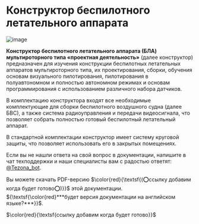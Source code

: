 # Конструктор беспилотного летательного аппарата 

![image](https://github.com/arutofu/Ruspberry_doc/blob/f861502fa3bf3f94350e491db3d0878280be8a65/assets/%D0%9E%D0%A1%D0%90%20%D0%B1%D0%B5%D0%B7%20%D1%84%D0%BE%D0%BD%D0%B0.jpg)

**Конструктор беспилотного летательного аппарата (БЛА) мультироторного типа «проектная деятельность»** (далее конструктор) предназначен для изучения конструкции беспилотных летательных аппаратов мультироторного типа, их проектирования, сборки, обучения основам визуального пилотирования, пилотирования в полуавтономном и полностью автономном режимах и основам программирования с использованием различного набора датчиков.

В комплектацию конструктора входят все необходимые комплектующие для сборки беспилотного воздушного судна (далее БВС), а также система радиоуправления и передачи видеосигнала, что позволяет собрать полностью готовый беспилотный летательный аппарат. 

В стандартной комплектации конструктор имеет систему круговой защиты, что позволяет использовать его в закрытых помещениях.

Если вы не нашли ответа на свой вопрос в документации, напишите в чат техподдержки и наши специалисты вам с радостью ответят: [@Tezona_bot](https://t.me/Tezona_bot).

Вы можете скачать PDF-версию $\color{red}{\textsf{(⭕ссылку добавим когда будет готово⭕)}}$ этой документации. ${\textsf{\color{red}***будет версия документации на английском языке?***}}$.

$\color{red}{\textsf{ссылку добавим когда будет готово}}$
